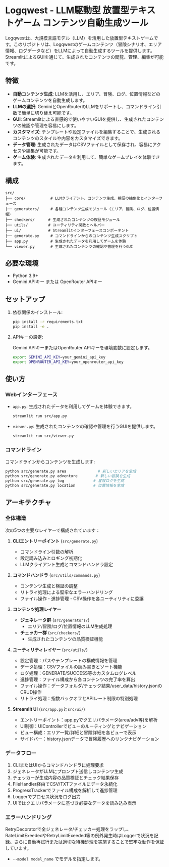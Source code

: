 # Logqwest - LLM駆動型 放置型テキストゲーム コンテンツ自動生成ツール

Logqwestは、大規模言語モデル（LLM）を活用した放置型テキストゲームです。このリポジトリは、Logqwestのゲームコンテンツ（冒険シナリオ、エリア情報、ログデータなど）をLLMによって自動生成するツールを提供します。StreamlitによるGUIを通じて、生成されたコンテンツの閲覧、管理、編集が可能です。

## 特徴

- **自動コンテンツ生成**: LLMを活用し、エリア、冒険、ログ、位置情報などのゲームコンテンツを自動生成します。
- **LLMの選択**: GeminiとOpenRouterのLLMをサポートし、コマンドライン引数で簡単に切り替え可能です。
- **GUI**: Streamlitによる直感的で使いやすいGUIを提供し、生成されたコンテンツの確認や管理を容易にします。
- **カスタマイズ**: テンプレートや設定ファイルを編集することで、生成されるコンテンツのスタイルや内容をカスタマイズできます。
- **データ管理**: 生成されたデータはCSVファイルとして保存され、容易にアクセスや編集が可能です。
- **ゲーム体験**: 生成されたデータを利用して、簡単なゲームプレイを体験できます。

## 構成

```
src/
├── core/           # LLMクライアント、コンテンツ生成、検証の抽象化とインターフェース
├── generators/     # 各種コンテンツ生成モジュール（エリア、冒険、ログ、位置情報）
├── checkers/      # 生成されたコンテンツの検証モジュール
├── utils/         # ユーティリティ関数とヘルパー
├── ui/            # Streamlitインターフェースコンポーネント
├── generate.py     # コマンドラインからのコンテンツ生成スクリプト
├── app.py          # 生成されたデータを利用してゲームを体験
└── viewer.py       # 生成されたコンテンツの確認や管理を行うGUI
```

## 必要な環境

- Python 3.9+
- Gemini APIキー または OpenRouter APIキー

## セットアップ

1. 依存関係のインストール:

   ```bash
   pip install -r requirements.txt
   pip install -e .
   ```

2. APIキーの設定:

   Gemini APIキーまたはOpenRouter APIキーを環境変数に設定します。

   ```bash
   export GEMINI_API_KEY=your_gemini_api_key
   export OPENROUTER_API_KEY=your_openrouter_api_key
   ```

## 使い方

### Webインターフェース

- `app.py`: 生成されたデータを利用してゲームを体験できます。

   ```bash
   streamlit run src/app.py
   ```

- `viewer.py`: 生成されたコンテンツの確認や管理を行うGUIを提供します。

   ```bash
   streamlit run src/viewer.py
   ```

### コマンドライン

コマンドラインからコンテンツを生成します:

```bash
python src/generate.py area              # 新しいエリアを生成
python src/generate.py adventure        # 新しい冒険を生成
python src/generate.py log             # 冒険ログを生成
python src/generate.py location        # 位置情報を生成
```

## アーキテクチャ

### 全体構造
次の5つの主要なレイヤーで構成されています：

1. **CLIエントリーポイント** (`src/generate.py`)
   - コマンドライン引数の解析
   - 設定読み込みとロギング初期化
   - LLMクライアント生成とコマンドハンドラ設定

2. **コマンドハンドラ** (`src/utils/commands.py`)
   - コンテンツ生成と検証の調整
   - リトライ処理による堅牢なエラーハンドリング
   - ファイル操作・進捗管理・CSV操作を各ユーティリティに委譲

3. **コンテンツ処理レイヤー**
   - **ジェネレータ群** (`src/generators/`)
     - エリア/冒険/ログ/位置情報のLLM生成処理
   - **チェッカー群** (`src/checkers/`)
     - 生成されたコンテンツの品質検証機能

4. **ユーティリティレイヤー** (`src/utils/`)
   - 設定管理：パスやテンプレートの構成情報を管理
   - データ処理：CSVファイルの読み書きとソート機能
   - ログ処理：GENERATE/SUCCESS等のカスタムログレベル
   - 進捗管理：ファイル構成から各コンテンツの完了率を算出
   - ファイル操作：データフォルダ/チェック結果/user_data/history.jsonのCRUD操作
   - リトライ処理：指数バックオフとAPIレート制限の特別処理

5. **Streamlit UI** (`src/app.py`と`src/ui/`)
   - エントリーポイント：app.pyでクエリパラメータ(area/adv等)を解析
   - UI制御：UIControllerでビューのルーティングとナビゲーション
   - ビュー構成：エリア一覧/詳細と冒険詳細を各ビューで表示
   - サイドバー：history.jsonデータで冒険履歴へのリンクナビゲーション

### データフロー
1. CLIまたはUIからコマンドハンドラに処理要求
2. ジェネレータがLLMにプロンプト送信しコンテンツ生成
3. チェッカーが生成内容の品質検証とチェック結果保存
4. FileHandler経由でCSV/TXTファイルにデータ永続化
5. ProgressTrackerでファイル構成を解析して進捗管理
6. Loggerでプロセス状況をログ出力
7. UIではクエリパラメータに基づき必要なデータを読み込み表示

### エラーハンドリング
RetryDecoratorで全ジェネレータ/チェッカー処理をラップし、RateLimitExeededやRetryLimitExeeded等の例外発生時はLoggerで状況を記録。さらに自動再試行または適切な待機処理を実施することで堅牢な動作を保証しています。
- `--model model_name` でモデルを指定します。
